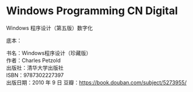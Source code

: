 # Windows Programming CN Digital

Windows 程序设计（第五版）数字化  

底本：  

书名：Windows程序设计（珍藏版）  
作者：Charles Petzold  
出版社：清华大学出版社   
ISBN：9787302227397  
出版日期：2010 年 9 日
豆瓣：https://book.douban.com/subject/5273955/  
